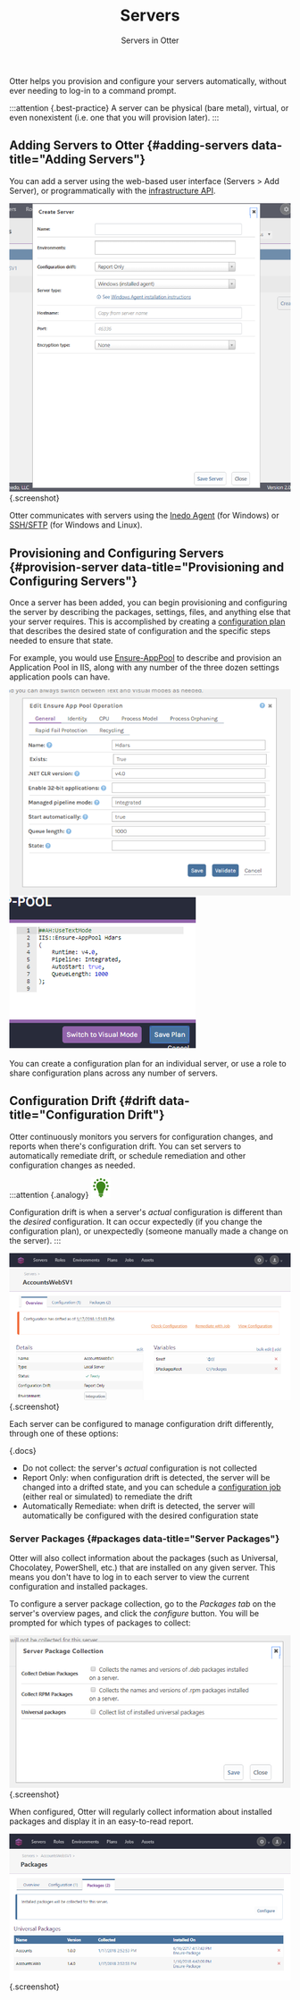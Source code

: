 ﻿---
title: Servers
subtitle: Servers in Otter
keywords: otter,servers
sequence: 100
show-headings-in-nav: true
---

Otter helps you provision and configure your servers automatically, without ever needing to log-in to a command prompt.

:::attention {.best-practice}
A server can be physical (bare metal), virtual, or even nonexistent (i.e. one that you will provision later).
:::

## Adding Servers to Otter {#adding-servers data-title="Adding Servers"}

You can add a server using the web-based user interface (Servers > Add Server), or programmatically with the [infrastructure API](/support/documentation/otter/reference/api/infrastructure).

![Create Servers](/resources/documentation/otter/2/servers.png){.screenshot}


Otter communicates with servers using the [Inedo Agent](/support/documentation/various/inedo-agent/the-agent) (for Windows) or [SSH/SFTP](https://www.ssh.com/ssh/sftp/) (for Windows and Linux).

## Provisioning and Configuring Servers {#provision-server data-title="Provisioning and Configuring Servers"}

Once a server has been added, you can begin provisioning and configuring the server by describing the packages, settings, files, and anything else that your server requires. This is accomplished by creating a [configuration plan](/support/documentation/otter/core-concepts/plans#configuration) that describes the desired state of configuration and the specific steps needed to ensure that state.

For example, you would use [Ensure-AppPool](/support/documentation/otter/reference/operations/iis/ensure-app-pool) to describe and provision an Application Pool in IIS, along with any number of the three dozen settings application pools can have.

<tab-block>
    <tab name="Visual Mode">
        <img class="screenshot" src="/resources/documentation/otter/2/ensure-app-visual.png" alt="Visual Mode" />
    </tab>
    <tab name="Text Mode">
        <img class="screenshot" src="/resources/documentation/otter/2/ensure-app-text.png" alt="Text Mode" />
    </tab>
</tab-block>

You can create a configuration plan for an individual server, or use a role to share configuration plans across any number of servers.

## Configuration Drift {#drift data-title="Configuration Drift"}

Otter continuously monitors you servers for configuration changes, and reports when there's configuration drift. You can set servers to automatically remediate drift, or schedule remediation and other configuration changes as needed.

:::attention {.analogy}
![](/resources/images/icons/analogy.png)

Configuration drift is when a server's *actual* configuration is different than the *desired* configuration. It can occur expectedly (if you change the configuration plan), or unexpectedly (someone manually made a change on the server).
:::

![Servers in Drift](/resources/documentation/otter/2/drift.png){.screenshot}

Each server can be configured to manage configuration drift differently, through one of these options:

{.docs}
- Do not collect: the server's *actual* configuration is not collected
- Report Only: when configuration drift is detected, the server will be changed into a drifted state, and you can schedule a [configuration job](/support/documentation/otter/core-concepts/jobs#configuration) (either real or simulated) to remediate the drift
- Automatically Remediate: when drift is detected, the server will automatically be configured with the desired configuration state

### Server Packages {#packages data-title="Server Packages"}

Otter will also collect information about the packages (such as Universal, Chocolatey, PowerShell, etc.) that are installed on any given server. This means you don't have to log in to each server to view the current configuration and installed packages.

To configure a server package collection, go to the *Packages tab* on the server's overview pages, and click the *configure* button. You will be prompted for which types of packages to collect:

![Package collection](/resources/documentation/otter/2/package-collection.png){.screenshot}

When configured, Otter will regularly collect information about installed packages and display it in an easy-to-read report.

![Universal packages installed](/resources/documentation/otter/2/universal-package-installed.png){.screenshot}
